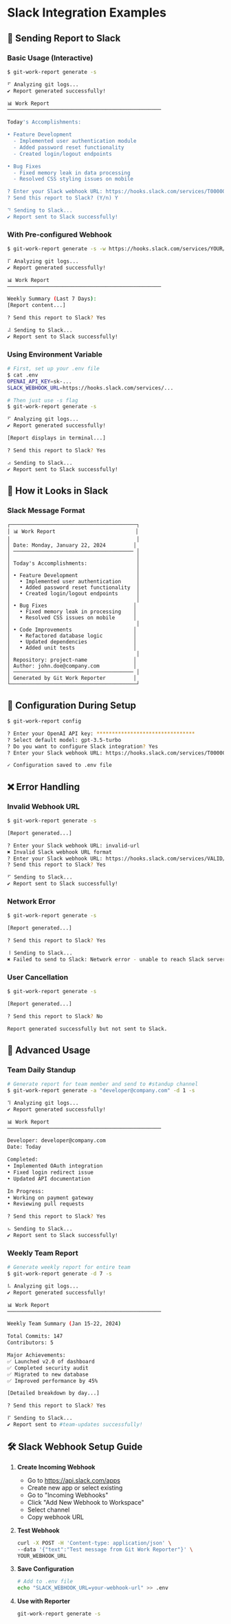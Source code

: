 # Slack Integration Examples

## 🚀 Sending Report to Slack

### Basic Usage (Interactive)

```bash
$ git-work-report generate -s

⠋ Analyzing git logs...
✔ Report generated successfully!

📊 Work Report
──────────────────────────────────────────────────

Today's Accomplishments:

• Feature Development
  - Implemented user authentication module
  - Added password reset functionality
  - Created login/logout endpoints

• Bug Fixes
  - Fixed memory leak in data processing
  - Resolved CSS styling issues on mobile

? Enter your Slack webhook URL: https://hooks.slack.com/services/T00000000/B00000000/XXXXXXXXXXXXXXXXXXXX
? Send this report to Slack? (Y/n) Y

⠙ Sending to Slack...
✔ Report sent to Slack successfully!
```

### With Pre-configured Webhook

```bash
$ git-work-report generate -s -w https://hooks.slack.com/services/YOUR/WEBHOOK/URL

⠏ Analyzing git logs...
✔ Report generated successfully!

📊 Work Report
──────────────────────────────────────────────────

Weekly Summary (Last 7 Days):
[Report content...]

? Send this report to Slack? Yes

⠼ Sending to Slack...
✔ Report sent to Slack successfully!
```

### Using Environment Variable

```bash
# First, set up your .env file
$ cat .env
OPENAI_API_KEY=sk-...
SLACK_WEBHOOK_URL=https://hooks.slack.com/services/...

# Then just use -s flag
$ git-work-report generate -s

⠋ Analyzing git logs...
✔ Report generated successfully!

[Report displays in terminal...]

? Send this report to Slack? Yes

⠴ Sending to Slack...
✔ Report sent to Slack successfully!
```

## 📱 How it Looks in Slack

### Slack Message Format

```
┌─────────────────────────────────────────┐
│ 📊 Work Report                          │
│                                         │
│ Date: Monday, January 22, 2024         │
│ ─────────────────────────────────────── │
│                                         │
│ Today's Accomplishments:                │
│                                         │
│ • Feature Development                   │
│   • Implemented user authentication     │
│   • Added password reset functionality  │
│   • Created login/logout endpoints      │
│                                         │
│ • Bug Fixes                            │
│   • Fixed memory leak in processing    │
│   • Resolved CSS issues on mobile      │
│                                         │
│ • Code Improvements                    │
│   • Refactored database logic          │
│   • Updated dependencies               │
│   • Added unit tests                   │
│                                         │
│ Repository: project-name               │
│ Author: john.doe@company.com           │
│ ─────────────────────────────────────── │
│ Generated by Git Work Reporter         │
└─────────────────────────────────────────┘
```

## 🔧 Configuration During Setup

```bash
$ git-work-report config

? Enter your OpenAI API key: ********************************
? Select default model: gpt-3.5-turbo
? Do you want to configure Slack integration? Yes
? Enter your Slack webhook URL: https://hooks.slack.com/services/T00000000/B00000000/XXXXXXXXXXXXXXXXXXXX

✓ Configuration saved to .env file
```

## ❌ Error Handling

### Invalid Webhook URL

```bash
$ git-work-report generate -s

[Report generated...]

? Enter your Slack webhook URL: invalid-url
✖ Invalid Slack webhook URL format
? Enter your Slack webhook URL: https://hooks.slack.com/services/VALID/URL
? Send this report to Slack? Yes

⠋ Sending to Slack...
✔ Report sent to Slack successfully!
```

### Network Error

```bash
$ git-work-report generate -s

[Report generated...]

? Send this report to Slack? Yes

⠸ Sending to Slack...
✖ Failed to send to Slack: Network error - unable to reach Slack servers
```

### User Cancellation

```bash
$ git-work-report generate -s

[Report generated...]

? Send this report to Slack? No

Report generated successfully but not sent to Slack.
```

## 🎯 Advanced Usage

### Team Daily Standup

```bash
# Generate report for team member and send to #standup channel
$ git-work-report generate -a "developer@company.com" -d 1 -s

⠹ Analyzing git logs...
✔ Report generated successfully!

📊 Work Report
──────────────────────────────────────────────────

Developer: developer@company.com
Date: Today

Completed:
• Implemented OAuth integration
• Fixed login redirect issue
• Updated API documentation

In Progress:
• Working on payment gateway
• Reviewing pull requests

? Send this report to Slack? Yes

⠦ Sending to Slack...
✔ Report sent to Slack successfully!
```

### Weekly Team Report

```bash
# Generate weekly report for entire team
$ git-work-report generate -d 7 -s

⠧ Analyzing git logs...
✔ Report generated successfully!

📊 Work Report
──────────────────────────────────────────────────

Weekly Team Summary (Jan 15-22, 2024)

Total Commits: 147
Contributors: 5

Major Achievements:
✅ Launched v2.0 of dashboard
✅ Completed security audit
✅ Migrated to new database
✅ Improved performance by 45%

[Detailed breakdown by day...]

? Send this report to Slack? Yes

⠏ Sending to Slack...
✔ Report sent to #team-updates successfully!
```

## 🛠️ Slack Webhook Setup Guide

1. **Create Incoming Webhook**
   - Go to https://api.slack.com/apps
   - Create new app or select existing
   - Go to "Incoming Webhooks"
   - Click "Add New Webhook to Workspace"
   - Select channel
   - Copy webhook URL

2. **Test Webhook**
   ```bash
   curl -X POST -H 'Content-type: application/json' \
   --data '{"text":"Test message from Git Work Reporter"}' \
   YOUR_WEBHOOK_URL
   ```

3. **Save Configuration**
   ```bash
   # Add to .env file
   echo "SLACK_WEBHOOK_URL=your-webhook-url" >> .env
   ```

4. **Use with Reporter**
   ```bash
   git-work-report generate -s
   ```